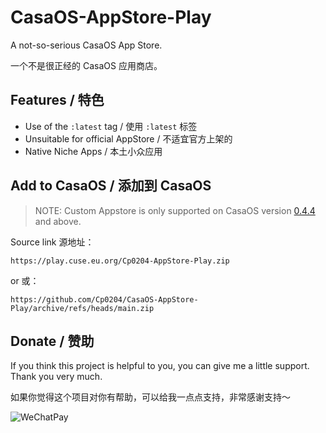 # CasaOS-AppStore-Play

A not-so-serious CasaOS App Store.

一个不是很正经的 CasaOS 应用商店。

## Features / 特色

 - Use of the `:latest` tag / 使用 `:latest` 标签
 - Unsuitable for official AppStore / 不适宜官方上架的
 - Native Niche Apps / 本土小众应用

## Add to CasaOS / 添加到 CasaOS

> NOTE: Custom Appstore is only supported on CasaOS version [0.4.4](https://blog.casaos.io/blog/32.html) and above.

Source link 源地址：
```
https://play.cuse.eu.org/Cp0204-AppStore-Play.zip
```
or 或：

```
https://github.com/Cp0204/CasaOS-AppStore-Play/archive/refs/heads/main.zip
```

## Donate / 赞助

If you think this project is helpful to you, you can give me a little support. Thank you very much.

如果你觉得这个项目对你有帮助，可以给我一点点支持，非常感谢支持～

![WeChatPay](https://github.com/Cp0204/CasaOS-AppStore-Play/assets/5239753/d6693654-a967-40f5-a879-ac5109136b4f)
